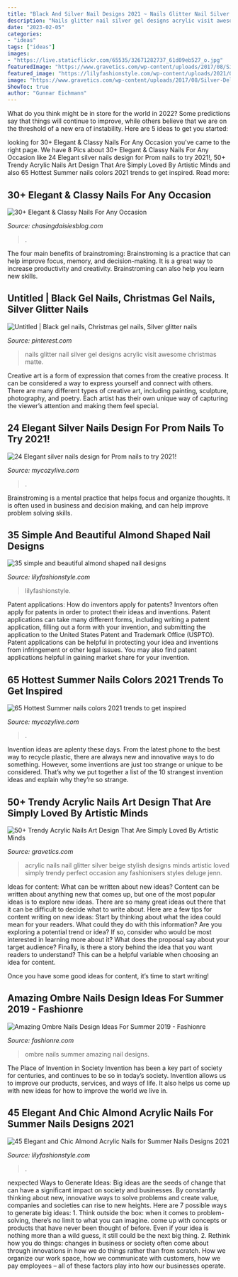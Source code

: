 ```yaml
---
title: "Black And Silver Nail Designs 2021 ~ Nails Glitter Nail Silver Gel Designs Acrylic Visit Awesome Christmas Matte"
description: "Nails glitter nail silver gel designs acrylic visit awesome christmas matte"
date: "2023-02-05"
categories:
- "ideas"
tags: ["ideas"]
images:
- "https://live.staticflickr.com/65535/32671282737_61d09eb527_o.jpg"
featuredImage: "https://www.gravetics.com/wp-content/uploads/2017/08/Silver-Deluge-Acrylic-Nails.jpg"
featured_image: "https://lilyfashionstyle.com/wp-content/uploads/2021/04/33-4-769x1154.jpg"
image: "https://www.gravetics.com/wp-content/uploads/2017/08/Silver-Deluge-Acrylic-Nails.jpg"
ShowToc: true
author: "Gunnar Eichmann"
---
```



What do you think might be in store for the world in 2022? Some predictions say that things will continue to improve, while others believe that we are on the threshold of a new era of instability. Here are 5 ideas to get you started: 

	

		
looking for 30+ Elegant &amp; Classy Nails For Any Occasion you've came to the right page. We have 8 Pics about 30+ Elegant &amp; Classy Nails For Any Occasion like 24 Elegant silver nails design for Prom nails to try 2021!, 50+ Trendy Acrylic Nails Art Design That Are Simply Loved By Artistic Minds and also 65 Hottest Summer nails colors 2021 trends to get inspired. Read more:
		
    
## 30+ Elegant &amp; Classy Nails For Any Occasion

<img loading=lazy src="https://chasingdaisiesblog.com/wp-content/uploads/2021/03/25-Ideas-for-Nail-Art-and-Designs-to-Try-Out-_-2020-Nail-Trends-You-Need-to-Try-Days-Inspired.jpeg" onerror="this.onerror=null;this.src='https://tse3.mm.bing.net/th?id=OIP.Q5Z9r_GDHDUwZvPy72QrbwAAAA&amp;pid=15.1';" alt="30+ Elegant &amp; Classy Nails For Any Occasion">

_Source: chasingdaisiesblog.com_

>. 

	

The four main benefits of brainstroming:
Brainstroming is a practice that can help improve focus, memory, and decision-making. It is a great way to increase productivity and creativity. Brainstroming can also help you learn new skills.

    
## Untitled | Black Gel Nails, Christmas Gel Nails, Silver Glitter Nails

<img loading=lazy src="https://i.pinimg.com/736x/ae/6f/0c/ae6f0c1b34860616c08bbe7fd1bbc280--black-gel-nails-silver-glitter-nails.jpg" onerror="this.onerror=null;this.src='https://tse3.mm.bing.net/th?id=OIP._VnfgwCUWlEUj2BZzAvY0gHaJ6&amp;pid=15.1';" alt="Untitled | Black gel nails, Christmas gel nails, Silver glitter nails">

_Source: pinterest.com_

>nails glitter nail silver gel designs acrylic visit awesome christmas matte. 

	

Creative art is a form of expression that comes from the creative process. It can be considered a way to express yourself and connect with others. There are many different types of creative art, including painting, sculpture, photography, and poetry. Each artist has their own unique way of capturing the viewer’s attention and making them feel special.

    
## 24 Elegant Silver Nails Design For Prom Nails To Try 2021!

<img loading=lazy src="https://mycozylive.com/wp-content/uploads/2021/04/18-15.jpg" onerror="this.onerror=null;this.src='https://tse3.mm.bing.net/th?id=OIP.LMiEZVcwXchDpeXlmAWEvwHaLH&amp;pid=15.1';" alt="24 Elegant silver nails design for Prom nails to try 2021!">

_Source: mycozylive.com_

>. 

	

Brainstroming is a mental practice that helps focus and organize thoughts. It is often used in business and decision making, and can help improve problem solving skills.

    
## 35 Simple And Beautiful Almond Shaped Nail Designs

<img loading=lazy src="https://lilyfashionstyle.com/wp-content/uploads/2021/04/33-4-769x1154.jpg" onerror="this.onerror=null;this.src='https://tse1.mm.bing.net/th?id=OIP.gUrL4l83LpXQjiZvNi5dVwHaLH&amp;pid=15.1';" alt="35 simple and beautiful almond shaped nail designs">

_Source: lilyfashionstyle.com_

>lilyfashionstyle. 

	

Patent applications: How do inventors apply for patents?
Inventors often apply for patents in order to protect their ideas and inventions. Patent applications can take many different forms, including writing a patent application, filling out a form with your invention, and submitting the application to the United States Patent and Trademark Office (USPTO). 
Patent applications can be helpful in protecting your idea and inventions from infringement or other legal issues. You may also find patent applications helpful in gaining market share for your invention.

    
## 65 Hottest Summer Nails Colors 2021 Trends To Get Inspired

<img loading=lazy src="https://mycozylive.com/wp-content/uploads/2021/05/45.jpg" onerror="this.onerror=null;this.src='https://tse4.mm.bing.net/th?id=OIP.oFPps1j4GTIs83pjH_YQPQHaLH&amp;pid=15.1';" alt="65 Hottest Summer nails colors 2021 trends to get inspired">

_Source: mycozylive.com_

>. 

	

Invention ideas are aplenty these days. From the latest phone to the best way to recycle plastic, there are always new and innovative ways to do something. However, some inventions are just too strange or unique to be considered. That’s why we put together a list of the 10 strangest invention ideas and explain why they’re so strange.

    
## 50+ Trendy Acrylic Nails Art Design That Are Simply Loved By Artistic Minds

<img loading=lazy src="https://www.gravetics.com/wp-content/uploads/2017/08/Silver-Deluge-Acrylic-Nails.jpg" onerror="this.onerror=null;this.src='https://tse4.mm.bing.net/th?id=OIP.PI5CZ8lGiwqx2kimmNwIOQHaHY&amp;pid=15.1';" alt="50+ Trendy Acrylic Nails Art Design That Are Simply Loved By Artistic Minds">

_Source: gravetics.com_

>acrylic nails nail glitter silver beige stylish designs minds artistic loved simply trendy perfect occasion any fashionisers styles deluge jenn. 

	

Ideas for content: What can be written about new ideas?
Content can be written about anything new that comes up, but one of the most popular ideas is to explore new ideas. There are so many great ideas out there that it can be difficult to decide what to write about. Here are a few tips for content writing on new ideas:
Start by thinking about what the idea could mean for your readers. What could they do with this information? Are you exploring a potential trend or idea? If so, consider who would be most interested in learning more about it? What does the proposal say about your target audience? Finally, is there a story behind the idea that you want readers to understand? This can be a helpful variable when choosing an idea for content.

Once you have some good ideas for content, it’s time to start writing!

    
## Amazing Ombre Nails Design Ideas For Summer 2019 - Fashionre

<img loading=lazy src="https://live.staticflickr.com/65535/32671282737_61d09eb527_o.jpg" onerror="this.onerror=null;this.src='https://tse3.mm.bing.net/th?id=OIP.NJp16nnMAHNFJog8HEoqIQHaKQ&amp;pid=15.1';" alt="Amazing Ombre Nails Design Ideas For Summer 2019 - Fashionre">

_Source: fashionre.com_

>ombre nails summer amazing nail designs. 

	

The Place of Invention in Society
Invention has been a key part of society for centuries, and continues to be so in today’s society. Invention allows us to improve our products, services, and ways of life. It also helps us come up with new ideas for how to improve the world we live in.

    
## 45 Elegant And Chic Almond Acrylic Nails For Summer Nails Designs 2021

<img loading=lazy src="https://lilyfashionstyle.com/wp-content/uploads/2021/06/6-2-683x1024.jpg" onerror="this.onerror=null;this.src='https://tse2.mm.bing.net/th?id=OIP.onY8HL9RigecrEsQdbmHuAHaLG&amp;pid=15.1';" alt="45 Elegant and Chic Almond Acrylic Nails for Summer Nails Designs 2021">

_Source: lilyfashionstyle.com_

>. 

	

nexpected Ways to Generate Ideas:
Big ideas are the seeds of change that can have a significant impact on society and businesses. By constantly thinking about new, innovative ways to solve problems and create value, companies and societies can rise to new heights. Here are 7 possible ways to generate big ideas: 1. Think outside the box: when it comes to problem-solving, there’s no limit to what you can imagine. come up with concepts or products that have never been thought of before. Even if your idea is nothing more than a wild guess, it still could be the next big thing. 2. Rethink how you do things: changes in business or society often come about through innovations in how we do things rather than from scratch. How we organize our work space, how we communicate with customers, how we pay employees – all of these factors play into how our businesses operate.

